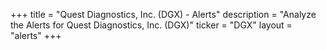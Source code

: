 +++
title = "Quest Diagnostics, Inc. (DGX) - Alerts"
description = "Analyze the Alerts for Quest Diagnostics, Inc. (DGX)"
ticker = "DGX"
layout = "alerts"
+++

